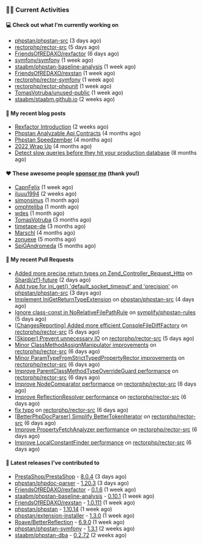 ### 👨‍💻 Current Activities


#### 💻 Check out what I'm currently working on

- [phpstan/phpstan-src](https://github.com/phpstan/phpstan-src) (3 days ago)
- [rectorphp/rector-src](https://github.com/rectorphp/rector-src) (5 days ago)
- [FriendsOfREDAXO/rexfactor](https://github.com/FriendsOfREDAXO/rexfactor) (6 days ago)
- [symfony/symfony](https://github.com/symfony/symfony) (1 week ago)
- [staabm/phpstan-baseline-analysis](https://github.com/staabm/phpstan-baseline-analysis) (1 week ago)
- [FriendsOfREDAXO/rexstan](https://github.com/FriendsOfREDAXO/rexstan) (1 week ago)
- [rectorphp/rector-symfony](https://github.com/rectorphp/rector-symfony) (1 week ago)
- [rectorphp/rector-phpunit](https://github.com/rectorphp/rector-phpunit) (1 week ago)
- [TomasVotruba/unused-public](https://github.com/TomasVotruba/unused-public) (1 week ago)
- [staabm/staabm.github.io](https://github.com/staabm/staabm.github.io) (2 weeks ago)


#### 📜 My recent blog posts

- [Rexfactor Introduction](https://staabm.github.io/2023/04/09/rexfactor-introduction.html) (2 weeks ago)
- [Phpstan Analyzable Api Contracts](https://staabm.github.io/2022/12/29/phpstan-analyzable-api-contracts.html) (4 months ago)
- [Phpstan Speedzember](https://staabm.github.io/2022/12/23/phpstan-speedzember.html) (4 months ago)
- [2022 Wrap Up](https://staabm.github.io/2022/12/20/2022-wrap-up.html) (4 months ago)
- [Detect slow queries before they hit your production database](https://staabm.github.io/2022/08/16/phpstan-dba-query-plan-analysis.html) (8 months ago)


#### ❤️ These awesome people [sponsor me](https://github.com/sponsors/staabm) (thank you!)

- [CapnFelix](https://github.com/CapnFelix) (1 week ago)
- [iluuu1994](https://github.com/iluuu1994) (2 weeks ago)
- [simonsinus](https://github.com/simonsinus) (1 month ago)
- [omphteliba](https://github.com/omphteliba) (1 month ago)
- [wdes](https://github.com/wdes) (1 month ago)
- [TomasVotruba](https://github.com/TomasVotruba) (3 months ago)
- [timetape-de](https://github.com/timetape-de) (3 months ago)
- [Marschl](https://github.com/Marschl) (4 months ago)
- [zonuexe](https://github.com/zonuexe) (5 months ago)
- [SpiGAndromeda](https://github.com/SpiGAndromeda) (5 months ago)


#### 🔨 My recent Pull Requests

- [Added more precise return types on Zend_Controller_Request_Http](https://github.com/Shardj/zf1-future/pull/347) on [Shardj/zf1-future](https://github.com/Shardj/zf1-future) (2 days ago)
- [Add type for ini_get() &#39;default_socket_timeout&#39; and &#39;precision&#39;](https://github.com/phpstan/phpstan-src/pull/2365) on [phpstan/phpstan-src](https://github.com/phpstan/phpstan-src) (3 days ago)
- [Implement IniGetReturnTypeExtension](https://github.com/phpstan/phpstan-src/pull/2362) on [phpstan/phpstan-src](https://github.com/phpstan/phpstan-src) (4 days ago)
- [Ignore class-const in NoRelativeFilePathRule](https://github.com/symplify/phpstan-rules/pull/35) on [symplify/phpstan-rules](https://github.com/symplify/phpstan-rules) (5 days ago)
- [[ChangesReporting] Added more efficient ConsoleFileDiffFactory](https://github.com/rectorphp/rector-src/pull/3665) on [rectorphp/rector-src](https://github.com/rectorphp/rector-src) (5 days ago)
- [[Skipper] Prevent unnecessary IO](https://github.com/rectorphp/rector-src/pull/3664) on [rectorphp/rector-src](https://github.com/rectorphp/rector-src) (5 days ago)
- [Minor ClassMethodAssignManipulator improvements](https://github.com/rectorphp/rector-src/pull/3662) on [rectorphp/rector-src](https://github.com/rectorphp/rector-src) (6 days ago)
- [Minor ParamTypeFromStrictTypedPropertyRector improvements](https://github.com/rectorphp/rector-src/pull/3661) on [rectorphp/rector-src](https://github.com/rectorphp/rector-src) (6 days ago)
- [Improve ParentClassMethodTypeOverrideGuard performance](https://github.com/rectorphp/rector-src/pull/3660) on [rectorphp/rector-src](https://github.com/rectorphp/rector-src) (6 days ago)
- [Improve NodeComparator performance](https://github.com/rectorphp/rector-src/pull/3659) on [rectorphp/rector-src](https://github.com/rectorphp/rector-src) (6 days ago)
- [Improve ReflectionResolver performance](https://github.com/rectorphp/rector-src/pull/3658) on [rectorphp/rector-src](https://github.com/rectorphp/rector-src) (6 days ago)
- [fix typo](https://github.com/rectorphp/rector-src/pull/3657) on [rectorphp/rector-src](https://github.com/rectorphp/rector-src) (6 days ago)
- [[BetterPhpDocParser] Simplify BetterTokenIterator](https://github.com/rectorphp/rector-src/pull/3656) on [rectorphp/rector-src](https://github.com/rectorphp/rector-src) (6 days ago)
- [Improve PropertyFetchAnalyzer performance](https://github.com/rectorphp/rector-src/pull/3654) on [rectorphp/rector-src](https://github.com/rectorphp/rector-src) (6 days ago)
- [Improve LocalConstantFinder performance](https://github.com/rectorphp/rector-src/pull/3652) on [rectorphp/rector-src](https://github.com/rectorphp/rector-src) (6 days ago)


#### 🔭 Latest releases I've contributed to

- [PrestaShop/PrestaShop](https://github.com/PrestaShop/PrestaShop) - [8.0.4](https://github.com/PrestaShop/PrestaShop/releases/tag/8.0.4) (3 days ago)
- [phpstan/phpdoc-parser](https://github.com/phpstan/phpdoc-parser) - [1.20.3](https://github.com/phpstan/phpdoc-parser/releases/tag/1.20.3) (3 days ago)
- [FriendsOfREDAXO/rexfactor](https://github.com/FriendsOfREDAXO/rexfactor) - [0.1.6](https://github.com/FriendsOfREDAXO/rexfactor/releases/tag/0.1.6) (1 week ago)
- [staabm/phpstan-baseline-analysis](https://github.com/staabm/phpstan-baseline-analysis) - [0.10.1](https://github.com/staabm/phpstan-baseline-analysis/releases/tag/0.10.1) (1 week ago)
- [FriendsOfREDAXO/rexstan](https://github.com/FriendsOfREDAXO/rexstan) - [1.0.111](https://github.com/FriendsOfREDAXO/rexstan/releases/tag/1.0.111) (1 week ago)
- [phpstan/phpstan](https://github.com/phpstan/phpstan) - [1.10.14](https://github.com/phpstan/phpstan/releases/tag/1.10.14) (1 week ago)
- [phpstan/extension-installer](https://github.com/phpstan/extension-installer) - [1.3.0](https://github.com/phpstan/extension-installer/releases/tag/1.3.0) (1 week ago)
- [Roave/BetterReflection](https://github.com/Roave/BetterReflection) - [6.9.0](https://github.com/Roave/BetterReflection/releases/tag/6.9.0) (1 week ago)
- [phpstan/phpstan-symfony](https://github.com/phpstan/phpstan-symfony) - [1.3.1](https://github.com/phpstan/phpstan-symfony/releases/tag/1.3.1) (2 weeks ago)
- [staabm/phpstan-dba](https://github.com/staabm/phpstan-dba) - [0.2.72](https://github.com/staabm/phpstan-dba/releases/tag/0.2.72) (2 weeks ago)
